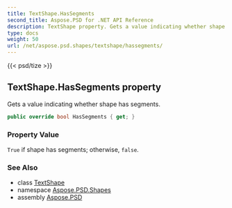 ```yaml
---
title: TextShape.HasSegments
second_title: Aspose.PSD for .NET API Reference
description: TextShape property. Gets a value indicating whether shape has segments
type: docs
weight: 50
url: /net/aspose.psd.shapes/textshape/hassegments/
---
```

{{< psd/tize >}}
## TextShape.HasSegments property

Gets a value indicating whether shape has segments.

```csharp
public override bool HasSegments { get; }
```

### Property Value

`True` if shape has segments; otherwise, `false`.

### See Also

* class [TextShape](../)
* namespace [Aspose.PSD.Shapes](../../textshape/)
* assembly [Aspose.PSD](../../../)


